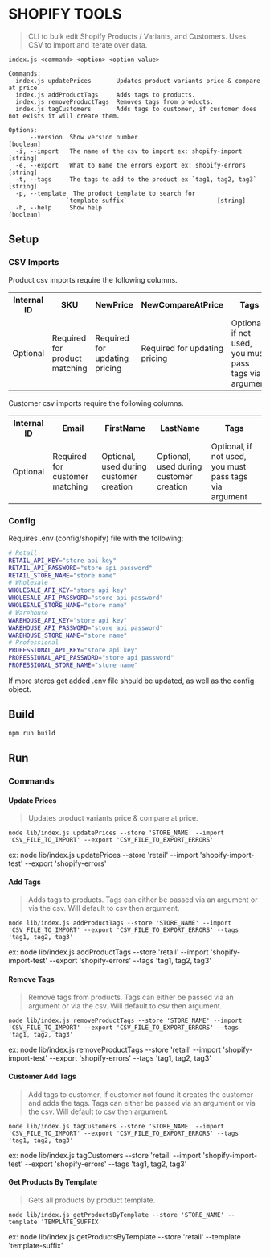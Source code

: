 # SHOPIFY TOOLS

> CLI to bulk edit Shopify Products / Variants, and Customers. Uses CSV to import and iterate over data.

```
index.js <command> <option> <option-value>

Commands:
  index.js updatePrices       Updates product variants price & compare at price.
  index.js addProductTags     Adds tags to products.
  index.js removeProductTags  Removes tags from products.
  index.js tagCustomers       Adds tags to customer, if customer does not exists it will create them.

Options:
      --version  Show version number                                   [boolean]
  -i, --import   The name of the csv to import ex: shopify-import       [string]
  -e, --export   What to name the errors export ex: shopify-errors      [string]
  -t, --tags     The tags to add to the product ex `tag1, tag2, tag3`   [string]
  -p, --template  The product template to search for
                `template-suffix`                         [string]
  -h, --help     Show help                                              [boolean]
```

## Setup

### CSV Imports

Product csv imports require the following columns.

<table>
  <tr>
    <th>Internal ID</th>
    <th>SKU</th>
    <th>NewPrice</th>
    <th>NewCompareAtPrice</th>
    <th>Tags</th>
  </tr>
  <tr>
    <td>Optional</td>
    <td>Required for product matching</td>
    <td>Required for updating pricing</td>
    <td>Required for updating pricing</td>
    <td>Optional, if not used, you must pass tags via argument</td>
  </tr>
</table>

Customer csv imports require the following columns.

<table>
  <tr>
    <th>Internal ID</th>
    <th>Email</th>
    <th>FirstName</th>
    <th>LastName</th>
    <th>Tags</th>
  </tr>
  <tr>
    <td>Optional</td>
    <td>Required for customer matching</td>
    <td>Optional, used during customer creation</td>
    <td>Optional, used during customer creation</td>
    <td>Optional, if not used, you must pass tags via argument</td>
  </tr>
</table>

### Config

Requires .env (config/shopify) file with the following:

```bash
# Retail
RETAIL_API_KEY="store api key"
RETAIL_API_PASSWORD="store api password"
RETAIL_STORE_NAME="store name"
# Wholesale
WHOLESALE_API_KEY="store api key"
WHOLESALE_API_PASSWORD="store api password"
WHOLESALE_STORE_NAME="store name"
# Warehouse
WAREHOUSE_API_KEY="store api key"
WAREHOUSE_API_PASSWORD="store api password"
WAREHOUSE_STORE_NAME="store name"
# Professional
PROFESSIONAL_API_KEY="store api key"
PROFESSIONAL_API_PASSWORD="store api password"
PROFESSIONAL_STORE_NAME="store name"
```

If more stores get added .env file should be updated, as well as the config object.

## Build

```bash
npm run build
```

## Run

### Commands

#### Update Prices

> Updates product variants price & compare at price.

```
node lib/index.js updatePrices --store 'STORE_NAME' --import 'CSV_FILE_TO_IMPORT' --export 'CSV_FILE_TO_EXPORT_ERRORS'
```

ex: node lib/index.js updatePrices --store 'retail' --import 'shopify-import-test' --export 'shopify-errors'

#### Add Tags

> Adds tags to products. Tags can either be passed via an argument or via the csv. Will default to csv then argument.

```
node lib/index.js addProductTags --store 'STORE_NAME' --import 'CSV_FILE_TO_IMPORT' --export 'CSV_FILE_TO_EXPORT_ERRORS' --tags 'tag1, tag2, tag3'
```

ex: node lib/index.js addProductTags --store 'retail' --import 'shopify-import-test' --export 'shopify-errors' --tags 'tag1, tag2, tag3'

#### Remove Tags

> Remove tags from products. Tags can either be passed via an argument or via the csv. Will default to csv then argument.

```
node lib/index.js removeProductTags --store 'STORE_NAME' --import 'CSV_FILE_TO_IMPORT' --export 'CSV_FILE_TO_EXPORT_ERRORS' --tags 'tag1, tag2, tag3'
```

ex: node lib/index.js removeProductTags --store 'retail' --import 'shopify-import-test' --export 'shopify-errors' --tags 'tag1, tag2, tag3'

#### Customer Add Tags

> Add tags to customer, if customer not found it creates the customer and adds the tags. Tags can either be passed via an argument or via the csv. Will default to csv then argument.

```
node lib/index.js tagCustomers --store 'STORE_NAME' --import 'CSV_FILE_TO_IMPORT' --export 'CSV_FILE_TO_EXPORT_ERRORS' --tags 'tag1, tag2, tag3'
```

ex: node lib/index.js tagCustomers --store 'retail' --import 'shopify-import-test' --export 'shopify-errors' --tags 'tag1, tag2, tag3'

#### Get Products By Template

> Gets all products by product template.

```
node lib/index.js getProductsByTemplate --store 'STORE_NAME' --template 'TEMPLATE_SUFFIX'
```

ex: node lib/index.js getProductsByTemplate --store 'retail' --template 'template-suffix'
